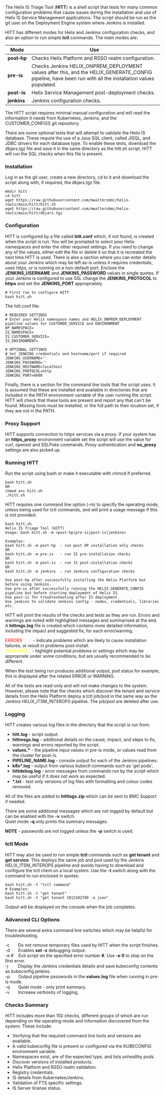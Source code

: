 The Helix IS Triage Tool (**HITT**) is a shell script that tests for many common configuration problems that cause issues during the installation and use of Helix IS Service Management applications.  The script should be run as the git user on the Deployment Engine system where Jenkins is installed.

HITT has different modes for Helix and Jenkins configuration checks, and also an option to run simple **tctl** commands. The main modes are:

|Mode|Use|
|-|-|
| **post&#x2011;hp** | Checks Helix Platform and RSSO realm configuration. |
| **pre-is**   | Checks Jenkins HELIX_ONPREM_DEPLOYMENT values after this, and the HELIX_GENERATE_CONFIG pipeline, have been run with all the installation values populated. |
| **post-is**  | Helix Service Management post-deployment checks. |
| **jenkins**  | Jenkins configuration checks. |

The HITT script requires minimal manual configuration and will read the information it needs from Kubernetes, Jenkins, and the CUSTOMER_CONFIGS git repository.

There are some optional tests that will attempt to validate the Helix IS database.  These require the use of a Java SQL client, called JISQL, and JDBC drivers for each database type.  To enable these tests, download the dbjars.tgz file and save it in the same directory as the hitt.sh script.  HITT will run the SQL checks when this file is present.

### Installation ###

Log in as the git user, create a new directory, cd to it and download the script along with, if required, the dbjars.tgz file.

```
mkdir hitt
cd hitt
wget https://raw.githubusercontent.com/mwaltersbmc/helix-tools/main/hitt/hitt.sh
wget https://raw.githubusercontent.com/mwaltersbmc/helix-tools/main/hitt/dbjars.tgz
```

### Configuration ###

HITT is configured by a file called **hitt.conf** which, if not found, is created when the script is run. You will be prompted to select your Helix namespaces and enter the other required settings.  If you need to change any of the values, either edit the file or delete it so that it is recreated the next time HITT is used. There is also a section where you can enter details about your Jenkins which may be left as-is unless it requires credentials, uses https, or is running on a non-default port. Enclose the **JENKINS_USERNAME** and **JENKINS_PASSWORD** values in single quotes.  If your Jenkins is configured to use SSL change the **JENKINS_PROTOCOL** to **https** and set the **JENKINS_PORT** appropriately.

```
# First run to configure HITT
bash hitt.sh
```
The hitt.conf file:

```
# REQUIRED SETTINGS
# Enter your Helix namespace names and HELIX_ONPREM_DEPLOYMENT pipeline values for CUSTOMER_SERVICE and ENVIRONMENT
HP_NAMESPACE=
IS_NAMESPACE=
IS_CUSTOMER_SERVICE=
IS_ENVIRONMENT=

# OPTIONAL SETTINGS
# Set JENKINS credentials and hostname/port if required
JENKINS_USERNAME=''
JENKINS_PASSWORD=''
JENKINS_HOSTNAME=localhost
JENKINS_PROTOCOL=http
JENKINS_PORT=8080
```

Finally, there is a section for the command line tools that the script uses.  It is assumed that these are installed and available in directories that are included in the PATH environment variable of the user running the script.  HITT will check that these tools are present and report any that can't be found.  Missing tools must be installed, or the full path to their location set, if they are not in the PATH.

### Proxy Support ###

HITT supports connection to https services via a proxy.  If your system has an **https_proxy** environment variable set the script will use the value for curl, openssl and SSLPoke commands.  Proxy authentication and **no_proxy** settings are also picked up.

### Running HITT ###

Run the script using bash or make it executable with chmod if preferred.

```
bash hitt.sh
OR
chmod a+x hitt.sh
./hitt.sh
```

HITT requires one command line option (-m) to specify the operating mode, unless being used for tctl commands, and will print a usage message if this is not provided.

```
bash hitt.sh
Helix IS Triage Tool (HITT)
Usage: bash hitt.sh -m <post-hp|pre-is|post-is|jenkins>

Examples:
bash hitt.sh -m post-hp  - run post HP installation only checks
OR
bash hitt.sh -m pre-is   - run IS pre-installation checks
OR
bash hitt.sh -m post-is  - run IS post-installation checks
OR
bash hitt.sh -m jenkins  - run Jenkins configuration checks

Use post-hp after successfully installing the Helix Platform but before using Jenkins.
Use pre-is after successfully running the HELIX_GENERATE_CONFIG pipeline but before starting deployment of Helix IS.
Use post-is for troubleshooting after IS deployment.
Use jenkins to validate Jenkins config - nodes, credentials, libraries etc.
```

HITT will print the results of the checks and tests as they are run.  Errors and warnings are noted with highlighted messages and summarised at the end.  A **hittmgs.log** file is created which contains more detailed information, including the impact and suggested fix, for each error/warning.

<span style="color:red">ERRORS</span>&nbsp;&nbsp;&nbsp;&nbsp;&nbsp;&nbsp;&nbsp;&nbsp;&nbsp;- indicate problems which are likely to cause installation failures, or result in problems post-install.\
<span style="color:yellow">WARNINGS</span>&nbsp;&nbsp;&nbsp;- highlight potential problems or settings which may be appropriate under some conditions, but are usually recommended to be different.

When the test being run produces additional output, pod status for example, this is displayed after the related ERROR or WARNING.

All of the tests are read-only and will not make changes to the system.  However, please note that the checks which discover the tenant and service details from the Helix Platform deploy a tctl job/pod in the same way as the Jenkins HELIX_ITSM_INTEROPS pipeline.  The job/pod are deleted after use.

### Logging ###

HITT creates various log files in the directory that the script is run from:

- **hitt.log** - script output.
- **hittmsgs.log** - additional details on the cause, impact, and steps to fix, warnings and errors reported by the script.
- **values.\*** - the pipeline input values in pre-is mode, or values read from the cluster for post-is.
- **PIPELINE_NAME.log** - console output for each of the Jenkins pipelines.
- **k8s\*.log** - output from various kubectl commands such as 'get pods'.
- **hittdebug.log** - error messages from commands run by the script which may be useful if it does not work as expected.
- **\*.txt** - text only versions of log files with formatting and colour codes removed.

All of the files are added to **hittlogs.zip** which can be sent to BMC Support if needed.

There are some additional messages which are not logged by default but can be enabled with the **-v** switch.\
Quiet mode **-q** only prints the summary messages.

**NOTE** - passwords are not logged unless the **-p** switch is used.

### tctl Mode ###

HITT may also be used to run simple **tctl** commands such as **get tenant** and **get service**.  This deploys the same job and pod used by the Jenkins HELIX_ITSM_INTEROPS pipeline and avoids having to download and configure the tctl client on a local system.  Use the **-t** switch along with the command to run enclosed in quotes:

```
bash hitt.sh -t "tctl command"
# Examples:
bash hitt.sh -t "get tenant"
bash hitt.sh -t "get tenant 1912102789 -o json"
```

Output will be displayed on the console when the job completes.

### Advanced CLI Options ###

There are several extra command line switches which may be helpful for troubleshooting.

-c&nbsp;&nbsp;&nbsp;&nbsp;&nbsp;&nbsp;&nbsp;Do not remove temporary files used by HITT when the script finishes.\
-d&nbsp;&nbsp;&nbsp;&nbsp;&nbsp;&nbsp;&nbsp;Enables **set -x** debugging output.\
-e #&nbsp;&nbsp;&nbsp;&nbsp;Exit script on the specified error number **#**.  Use **-e 0** to stop on the first error.\
-j&nbsp;&nbsp;&nbsp;&nbsp;&nbsp;&nbsp;&nbsp;&nbsp;Display the Jenkins credentials details and save kubeconfig contents as kubeconfig.jenkins.\
-p&nbsp;&nbsp;&nbsp;&nbsp;&nbsp;&nbsp;&nbsp;Output pipeline passwords in the **values.log** file when running in pre-is mode.\
-q&nbsp;&nbsp;&nbsp;&nbsp;&nbsp;&nbsp;&nbsp;Quiet mode - only print summary.\
-v&nbsp;&nbsp;&nbsp;&nbsp;&nbsp;&nbsp;&nbsp;Increase verbosity of logging,

### Checks Summary ###

 HITT includes more than 150 checks, different groups of which are run depending on the operating mode and information discovered from the system. These include:

- Verifying that the required command line tools and versions are available.
- A valid kubeconfig file is present or configured via the KUBECONFIG environment variable.
- Namespaces exist, are of the expected type, and lists unhealthy pods.
- Discover versions of installed products.
- Helix Platform and RSSO realm validation.
- Registry credentials.
- IS details from Kubernetes/Jenkins.
- Validation of FTS specific settings.
- IS Server license status.
